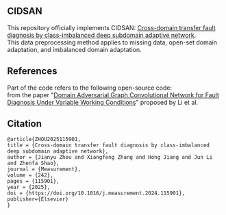 CIDSAN
-
This repository officially implements CIDSAN: [Cross-domain transfer fault diagnosis by class-imbalanced deep subdomain adaptive network](https://doi.org/10.1016/j.measurement.2024.115901).<br>
        This data preprocessing method applies to missing data, open-set domain adaptation, and imbalanced domain adaptation.

References
-
Part of the code refers to the following open-source code:
<br>
        from the paper "[Domain Adversarial Graph Convolutional Network for Fault Diagnosis Under Variable Working Conditions](https://ieeexplore.ieee.org/document/9410617)" proposed by Li et al.

Citation
-
    @article{ZHOU2025115901,
    title = {Cross-domain transfer fault diagnosis by class-imbalanced deep subdomain adaptive network},
    author = {Jianyu Zhou and Xiangfeng Zhang and Hong Jiang and Jun Li and Zhenfa Shao},
    journal = {Measurement},
    volume = {242},
    pages = {115901},
    year = {2025},
    doi = {https://doi.org/10.1016/j.measurement.2024.115901},
    publisher={Elsevier}
    }
